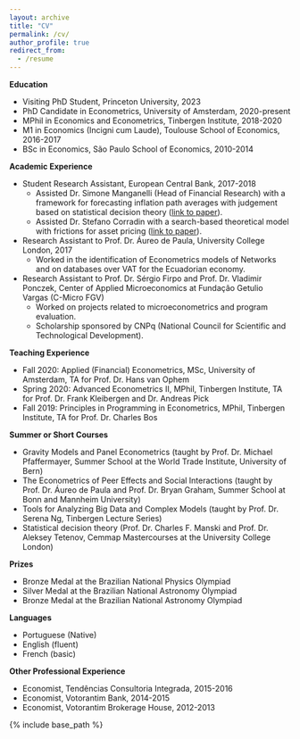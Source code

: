 ```yaml
---
layout: archive
title: "CV"
permalink: /cv/
author_profile: true
redirect_from:
  - /resume
---
```


**Education**
* Visiting PhD Student, Princeton University, 2023
* PhD Candidate in Econometrics, University of Amsterdam, 2020-present
* MPhil in Economics and Econometrics, Tinbergen Institute, 2018-2020
* M1 in Economics (Incigni cum Laude), Toulouse School of Economics, 2016-2017
* BSc in Economics, São Paulo School of Economics, 2010-2014

**Academic Experience**
* Student Research Assistant, European Central Bank, 2017-2018
  * Assisted Dr. Simone Manganelli (Head of Financial Research) with a framework for forecasting inflation path averages with judgement based on statistical decision theory ([link to paper](https://www.ecb.europa.eu/pub/pdf/scpwps/ecb.wp2188.en.pdf)).
  * Assisted Dr. Stefano Corradin with a search-based theoretical model with frictions for asset pricing ([link to paper](https://poseidon01.ssrn.com/delivery.php?ID=066097067102106085089003004110017124061045066084038066109098014011092118104122072093002050032125061099054066106119027114116071053081007021045116082108077084026030035002052114065025114104124073076005086109095093100024123070089119100104106015085007114&EXT=pdf&INDEX=TRUE)).
* Research Assistant to Prof. Dr. Áureo de Paula, University College London, 2017
  * Worked in the identification of Econometrics models of Networks and on databases over VAT for the Ecuadorian economy.
* Research Assistant to Prof. Dr. Sérgio Firpo and Prof. Dr. Vladimir Ponczek, Center of Applied Microeconomics at Fundação Getulio Vargas (C-Micro FGV)
  * Worked on projects related to microeconometrics and program evaluation.
  * Scholarship sponsored by CNPq (National Council for Scientific and Technological Development).

**Teaching Experience**
* Fall 2020: Applied (Financial) Econometrics, MSc, University of Amsterdam, TA for Prof. Dr. Hans van Ophem
* Spring 2020: Advanced Econometrics II, MPhil, Tinbergen Institute, TA for Prof. Dr. Frank Kleibergen and Dr. Andreas Pick
* Fall 2019: Principles in Programming in Econometrics, MPhil, Tinbergen Institute, TA for Prof. Dr. Charles Bos

**Summer or Short Courses**
* Gravity Models and Panel Econometrics (taught by Prof. Dr. Michael Pfaffermayer, Summer School at the World Trade Institute, University of Bern)  
* The Econometrics of Peer Effects and Social Interactions (taught by Prof. Dr. Áureo de Paula and Prof. Dr. Bryan Graham, Summer School at Bonn and Mannheim University)
* Tools for Analyzing Big Data and Complex Models (taught by Prof. Dr. Serena Ng, Tinbergen Lecture Series)
* Statistical decision theory (Prof. Dr. Charles F. Manski and Prof. Dr. Aleksey Tetenov, Cemmap Mastercourses at the University College London)

**Prizes**
* Bronze Medal at the Brazilian National Physics Olympiad
* Silver Medal at the Brazilian National Astronomy Olympiad
* Bronze Medal at the Brazilian National Astronomy Olympiad

**Languages**
* Portuguese (Native)
* English (fluent)
* French (basic)

**Other Professional Experience**
* Economist, Tendências Consultoria Integrada, 2015-2016
* Economist, Votorantim Bank, 2014-2015
* Economist, Votorantim Brokerage House, 2012-2013



{% include base_path %}

